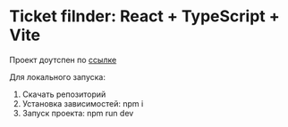 # Ticket filnder: React + TypeScript + Vite

Проект доутспен по [ссылке](https://MickKrishtopa.github.io/tickets-finder/)

Для локального запуска:

1. Скачать репозиторий
2. Установка зависимостей: npm i
3. Запуск проекта: npm run dev
